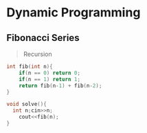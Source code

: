 # Dynamic Programming

## Fibonacci Series

> Recursion
```cpp
int fib(int n){
	if(n == 0) return 0;
	if(n == 1) return 1;
	return fib(n-1) + fib(n-2);
}

void solve(){
  int n;cin>>n;
	cout<<fib(n);
}
```
